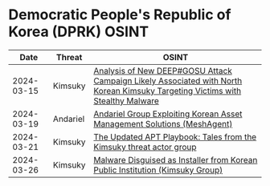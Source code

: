 # Democratic People's Republic of Korea (DPRK) OSINT
| Date     | Threat  | OSINT   |
| -------- | ------- | ------- |
| 2024-03-15  | Kimsuky    | [Analysis of New DEEP#GOSU Attack Campaign Likely Associated with North Korean Kimsuky Targeting Victims with Stealthy Malware](https://www.securonix.com/blog/securonix-threat-research-security-advisory-new-deepgosu-attack-campaign/) |
| 2024-03-19  | Andariel    | [Andariel Group Exploiting Korean Asset Management Solutions (MeshAgent)](https://asec.ahnlab.com/en/63192/) |
| 2024-03-21  | Kimsuky    | [The Updated APT Playbook: Tales from the Kimsuky threat actor group](https://www.rapid7.com/blog/post/2024/03/20/the-updated-apt-playbook-tales-from-the-kimsuky-threat-actor-group/) |
| 2024-03-26  | Kimsuky    | [Malware Disguised as Installer from Korean Public Institution (Kimsuky Group)](https://asec.ahnlab.com/en/63396/) |

